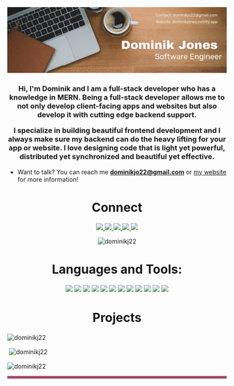 <img src = "https://github.com/DominikJ22/DominikJ22/blob/main/Brown%20Wood%20Minimalist%20Profile%20LinkedIn%20Banner.png">

<h3 align="center"> <p> Hi, I'm Dominik and I am a full-stack developer who has a knowledge in MERN. Being a full-stack developer allows me to not only develop client-facing apps and websites but also develop it with cutting edge backend support.</p>
<p>I specialize in building beautiful frontend development and I always make sure my backend can do the heavy lifting for your app or website. I love designing code that is light yet powerful, distributed yet synchronized and beautiful yet effective.</p> </h3>


- Want to talk? You can reach me **dominikjo22@gmail.com** or [my website](https://dominikjones.netlify.app/) for more information!


</p>

<h1 align="center">Connect</h1>
<p align="center">
  <a href="https://dominikjones.netlify.app/" target="_blank">
    <img src="https://img.shields.io/static/v1?label=|&message=WEBSITE&color=red&style=flat&logo=webflow&logo-color=white"/>
  </a>
  <a href="https://www.linkedin.com/in/dominik-jones/" target="_blank">
    <img src="https://img.shields.io/static/v1?label=|&message=LINKED-IN&color=red&style=flat&logo=linkedin&logo-color=white"/>
  </a>
  <a href="https://twitter.com/DomsDojo" target="_blank">
    <img src="https://img.shields.io/static/v1?label=|&message=TWITTER&color=red&style=flat&logo=twitter&logo-color=white"/>
  </a>
  <a href="https://angel.co/u/dominik-jones-2" target="_blank">
      <img src="https://img.shields.io/static/v1?label=|&message=ANGEL-LIST&color=red&style=flat&logo=angellist&logo-color=white"/>
  </a>
  <a href="dominikjo22@gmail.com" target="_blank">
      <img src="https://img.shields.io/static/v1?label=|&message=Email&color=red&style=flat&logo=aboutdotme&logo-color=white"/>
  </a> 
  <p align="center"> <img src="https://komarev.com/ghpvc/?username=dominikj22&label=Profile%20views&color=0e75b6&style=flat" alt="dominikj22" /> </p>
</p>



<h1 align="center">Languages and Tools:</h1> 
  <p align="center">
    <img src="https://img.shields.io/badge/HTML5-%23E34F26.svg?style=flat&logo=html5&logoColor=white"/>
    <img src="https://img.shields.io/badge/CSS3-%231572B6.svg?style=flat&logo=css3&logoColor=white"/>
  <img src="https://img.shields.io/static/v1?label=|&message=BOOTSTRAP&color=316c5e&style=plastic&logo=bootstrap"/>
    <img src="https://img.shields.io/badge/JavaScript-%23323330.svg?style=flat&logo=javascript&logoColor=%23F7DF1E"/>
    <img src="https://img.shields.io/badge/Node.js-6DA55F?style=flat&logo=node.js&logoColor=white"/>
    <img src="https://img.shields.io/badge/Express.js-%23404d59.svg?style=flat&logo=express&logoColor=%2361DAFB"/>
    <img src="https://img.shields.io/badge/React-%2320232a.svg?style=flat&logo=react&logoColor=%2361DAFB"/>
    <img src="https://img.shields.io/badge/MongoDB-%234ea94b.svg?style=flat&logo=mongodb&logoColor=white"/>
    <img src="https://img.shields.io/badge/Heroku-%23430098.svg?style=flat&logo=heroku&logoColor=white"/>
    <img src="https://img.shields.io/badge/Netlify-%23000000.svg?style=flat&logo=netlify&logoColor=#00C7B7"/>
     <img src="https://img.shields.io/static/v1?label=|&message=LINUX&color=bbb111&style=plastic&logo=linux"/>
    <img src="https://img.shields.io/static/v1?label=|&message=GIT&color=cbb148&style=plastic&logo=git"/>
</p>

<h1 align="center">Projects</h1>

<table bordercolor="#a3496a">

<p><img align="center" src="https://github-readme-stats.vercel.app/api/top-langs?username=dominikj22&show_icons=true&locale=en&layout=compact" alt="dominikj22" /></p>

<p>&nbsp;<img align="center" src="https://github-readme-stats.vercel.app/api?username=dominikj22&show_icons=true&locale=en" alt="dominikj22" /></p>

<p><img align="center" src="https://github-readme-streak-stats.herokuapp.com/?user=dominikj22&" alt="dominikj22" /></p>

